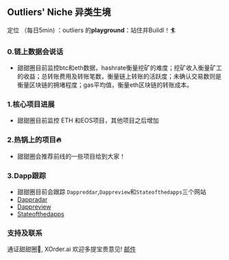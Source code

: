 ## Outliers' Niche 异类生境

定位 （每日5min)  ：outliers 的**playground**：站住并Buildl！🏄 


### 0.链上数据会说话

- 甜甜圈目前监控btc和eth数据，hashrate衡量挖矿的难度；挖矿收入衡量矿工的收益；总转账费用及转账笔数，衡量链上转账的活跃度；未确认交易数则是衡量区块链的拥堵程度；gas平均值，衡量eth区块链的转账成本。

### 1.核心项目进展

- 甜甜圈目前监控 ETH 和EOS项目，其他项目之后增加

### 2.热锅上的项目🔥

- 甜甜圈会推荐前线的一些项目给到大家！

### 3.Dapp跟踪

- 甜甜圈目前会跟踪 `Dappreddar`,`Dappreview`和`Stateofthedapps`三个网站
- [Dappradar](https://dappradar.com/)
- [Dappreview](https://dapp.review/)
- [Stateofthedapps](https://www.stateofthedapps.com/)


### 支持及联系


通证甜甜圈🍩, XOrder.ai 欢迎多提宝贵意见! [邮件](qchen@xorder.ai)
